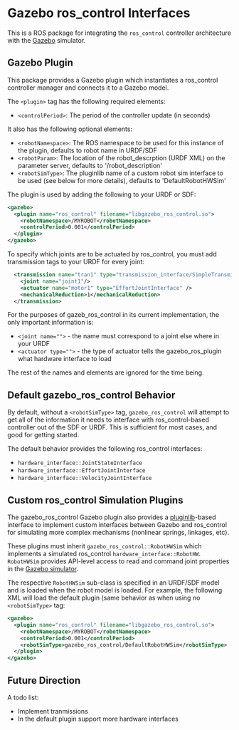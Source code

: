 # Gazebo ros_control Interfaces

This is a ROS package for integrating the `ros_control` controller architecture
with the [Gazebo](http://gazebosim.org/) simulator. 

## Gazebo Plugin

This package provides a Gazebo plugin which instantiates a ros_control
controller manager and connects it to a Gazebo model.

The `<plugin>` tag has the following required elements:
 * `<controlPeriod>`: The period of the controller update (in seconds)

It also has the following optional elements:
 * `<robotNamespace>`: The ROS namespace to be used for this instance of the plugin, defaults to robot name in URDF/SDF
 * `<robotParam>`: The location of the robot_descrption (URDF XML) on the parameter server, defaults to '/robot_description'
 * `<robotSimType>`: The pluginlib name of a custom robot sim interface to be used (see below for more details), defaults to 'DefaultRobotHWSim'

The plugin is used by adding the following to your URDF or SDF:

```xml
<gazebo>
  <plugin name="ros_control" filename="libgazebo_ros_control.so">
    <robotNamespace>/MYROBOT</robotNamespace>
    <controlPeriod>0.001</controlPeriod>
  </plugin>
</gazebo>
```

To specify which joints are to be actuated by ros_control, you must add transmission tags to your URDF for every joint:

```xml
  <transmission name="tran1" type="transmission_interface/SimpleTransmission">
    <joint name="joint1"/>
    <actuator name="motor1" type="EffortJointInterface" />
    <mechanicalReduction>1</mechanicalReduction>
  </transmission>
```

For the purposes of gazeb_ros_control in its current implementation, the only important information is:
 * `<joint name="">` - the name must correspond to a joint else where in your URDF
 * `<actuator type="">` - the type of actuator tells the gazebo_ros_plugin what hardware interface to load

The rest of the names and elements are ignored for the time being.

## Default gazebo_ros_control Behavior

By default, without a `<robotSimType>` tag, `gazebo_ros_control` will attempt
to get all of the information it needs to interface with ros_control-based
controller out of the SDF or URDF. This is sufficient for most cases, and good
for getting started.

The default behavior provides the following ros_control interfaces:
 * `hardware_interface::JointStateInterface`
 * `hardware_interface::EffortJointInterface`
 * `hardware_interface::VelocityJointInterface`

## Custom ros_control Simulation Plugins

The gazebo_ros_control Gazebo plugin also provides a
[pluginlib](http://www.ros.org/wiki/pluginlib)-based interface to implement
custom interfaces between Gazebo and ros_control for simulating more complex
mechanisms (nonlinear springs, linkages, etc).

These plugins must inherit `gazebo_ros_control::RobotHWSim` which implements a
simulated ros_control `hardware_interface::RobotHW`. `RobotHWSim` provides
API-level access to read and command joint properties in the [Gazebo
simulator](gazebosim.org).

The respective `RobotHWSim` sub-class is specified in an URDF/SDF model and is
loaded when the robot model is loaded. For example, the following XML will load
the default plugin (same behavior as when using no `<robotSimType>` tag:

```xml
<gazebo>
  <plugin name="ros_control" filename="libgazebo_ros_control.so">
    <robotNamespace>/MYROBOT</robotNamespace>
    <controlPeriod>0.001</controlPeriod>
    <robotSimType>gazebo_ros_control/DefaultRobotHWSim</robotSimType>
  </plugin>
</gazebo>
```

## Future Direction

A todo list:
 - Implement tranmissions
 - In the default plugin support more hardware interfaces